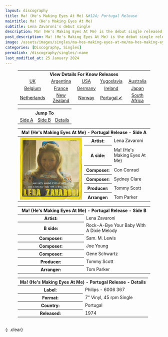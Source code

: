 ```yaml
---
layout: discography
title: Ma! (He's Making Eyes At Me) &#124; Portugal Release
maintitle: Ma! (He's Making Eyes At Me)
subtitle: Lena Zavaroni's debut single
description: Ma! (He's Making Eyes At Me) is the debut single released by Lena Zavaroni.
post_description: Ma! (He's Making Eyes At Me) is the debut single released by Lena Zavaroni.
image: /assets/images/singles/ma-hes-making-eyes-at-me/ma-hes-making-eyes-at-me-Portugal.jpg
categories: [Discography, Singles]
permalink: /discography/singles/:name
last_modified_at: 25 January 2024
---
```


<figure class="fig3">
<table style="text-align:center;">
<tr><th colspan="5">View Details For Know Releases</th></tr>
<tr><td><a href="/discography/singles/1974-01-25-ma-hes-making-eyes-at-me-uk">UK</a></td><td><a href="/discography/singles/1974-03-11-ma-hes-making-eyes-at-me-argentina">Argentina</a></td><td><a href="/discography/singles/1974-03-ma-hes-making-eyes-at-me-usa">USA</a></td><td><a href="/discography/singles/1974-03-ma-hes-making-eyes-at-me-yugoslavia">Yugoslavia</a><td><a href="/discography/singles/1974-ma-hes-making-eyes-at-me-australia">Australia</a></td></td></tr>

<tr><td><a href="/discography/singles/1974-ma-hes-making-eyes-at-me-belgium">Belgium</a></td><td><a href="/discography/singles/1974-ma-hes-making-eyes-at-me-france">France</a></td><td><a href="/discography/singles/1974-ma-hes-making-eyes-at-me-germany">Germany</a></td><td><a href="/discography/singles/1974-ma-hes-making-eyes-at-me-ireland">Ireland</a></td><td><a href="/discography/singles/1974-ma-hes-making-eyes-at-me-japan">Japan</a></td></tr>

<tr><td><a href="/discography/singles/1974-ma-hes-making-eyes-at-me-netherlands">Netherlands</a></td><td><a href="/discography/singles/1974-ma-hes-making-eyes-at-me-new-zealand">New Zealand</a></td><td><a href="/discography/singles/1974-ma-hes-making-eyes-at-me-norway">Norway</a></td><td><a href="/discography/singles/1974-ma-hes-making-eyes-at-me-portugal">Portugal &#x2714;</a></td><td><a href="/discography/singles/1974-ma-hes-making-eyes-at-me-south-africa">South Africa</a></td></tr>
</table>
</figure>

<figure class="fig3">
<table style="text-align:center;">
<tr><th colspan="3">Jump To</th></tr>
<tr><td style="width:33.33;"><a href="#infobox1">Side A</a></td><td style="width:33.34;"><a href="#infobox2">Side B</a></td><td style="width:33.33;"><a href="#infobox3">Details</a></td></tr>
</table>
</figure>

<figure class="fig3">
<table>
<tr id="infobox1"><th colspan="7">Ma! (He's Making Eyes At Me) - Portugal Release - Side A</th></tr>
<tr>
<th style="width:50%; vertical-align:top;" rowspan="7" class="top"><img src="/assets/images/singles/ma-hes-making-eyes-at-me/ma-hes-making-eyes-at-me-portugal-fc.jpg" class="full-width" /></th>
</tr>
<tr><th style="width:15%;">Artist:</th><td>Lena Zavaroni</td></tr>
<tr><th>A side:</th><td>Ma! (He's Making Eyes At Me)</td></tr>
<tr><th>Composer:</th><td>Con Conrad</td></tr>
<tr><th>Composer:</th><td>Sydney Clare</td></tr>
<tr><th>Producer:</th><td>Tommy Scott</td></tr>
<tr><th>Arranger:</th><td>Tom Parker</td></tr>
</table>
</figure>

<figure class="fig3">
<table>
<tr id="infobox2"><th colspan="2">Ma! (He's Making Eyes At Me) - Portugal Release - Side B</th></tr>
<tr><th style="width:50%;">Artist:</th><td>Lena Zavaroni</td></tr>
<tr><th>B side:</th><td>Rock-A-Bye Your Baby With A Dixie Melody</td></tr>
<tr><th>Composer:</th><td>Sam. M. Lewis</td></tr>
<tr><th>Composer:</th><td>Joe Young</td></tr>
<tr><th>Composer:</th><td>Gene Schwartz</td></tr>
<tr><th>Producer:</th><td>Tommy Scott</td></tr>
<tr><th>Arranger:</th><td>Tom Parker</td></tr>
</table>
</figure>

<figure class="fig3">
<table>
<tr id="infobox3"><th colspan="2">Ma! (He's Making Eyes At Me) - Portugal Release - Details</th></tr>
<tr><th style="width:50%;">Label:</th><td>Philips - 6006 367</td></tr>
<tr><th>Format:</th><td>7" Vinyl, 45 rpm Single</td></tr>
<tr><th>Country:</th><td>Portugal</td></tr>
<tr><th>Released:</th><td>1974</td></tr>
</table>
</figure>

<br />{: .clear}

